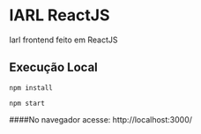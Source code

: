 # IARL ReactJS
Iarl frontend feito em ReactJS

## Execução Local
```
npm install
```
```
npm start
```

####No navegador acesse: http://localhost:3000/